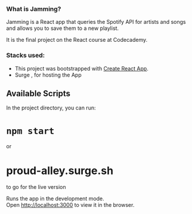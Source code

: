 ### What is Jamming?

Jamming is a React app that queries the Spotify API for artists and songs and allows you to save them to a new playlist.</p>
It is the final project on the React course at Codecademy.

### Stacks used:

- This project was bootstrapped with [Create React App](https://github.com/facebook/create-react-app).
- Surge , for hosting the App

## Available Scripts

In the project directory, you can run:

# `npm start`

or

# proud-alley.surge.sh

to go for the live version

Runs the app in the development mode.<br />
Open [http://localhost:3000](http://localhost:3000) to view it in the browser.
